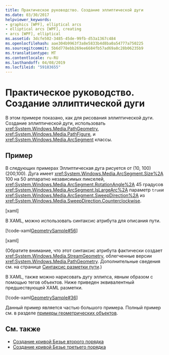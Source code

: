 ```yaml
---
title: Практическое руководство. Создание эллиптической дуги
ms.date: 03/30/2017
helpviewer_keywords:
- graphics [WPF], elliptical arcs
- elliptical arcs [WPF], creating
- arcs [WPF], elliptical
ms.assetid: 3dcfe502-3485-45de-99fb-d53a1367c484
ms.openlocfilehash: aae304b9963f3a8e5833b4d8ba0a54777a750225
ms.sourcegitcommit: 5b6d778ebb269ee6684fb57ad69a8c28b06235b9
ms.translationtype: MT
ms.contentlocale: ru-RU
ms.lasthandoff: 04/08/2019
ms.locfileid: "59183655"
---
```

# <a name="how-to-create-an-elliptical-arc"></a>Практическое руководство. Создание эллиптической дуги
В этом примере показано, как для рисования эллиптической дуги. Создание эллиптической дуги, использовать <xref:System.Windows.Media.PathGeometry>, <xref:System.Windows.Media.PathFigure>, и <xref:System.Windows.Media.ArcSegment> классы.  
  
## <a name="example"></a>Пример  
 В следующих примерах Эллиптическая дуга рисуется от (10, 100) (200,100). Дуга имеет <xref:System.Windows.Media.ArcSegment.Size%2A> 100 на 50 аппаратно независимых пикселей, <xref:System.Windows.Media.ArcSegment.RotationAngle%2A> 45 градусов <xref:System.Windows.Media.ArcSegment.IsLargeArc%2A> параметр `true`и <xref:System.Windows.Media.ArcSegment.SweepDirection%2A> из <xref:System.Windows.Media.SweepDirection.Counterclockwise>.  
  
 [xaml]  
  
 В XAML, можно использовать синтаксис атрибута для описания пути.  
  
 [!code-xaml[GeometrySample#56](~/samples/snippets/csharp/VS_Snippets_Wpf/GeometrySample/CS/geometryattributesyntaxexample.xaml#56)]  
  
 [xaml]  
  
 (Обратите внимание, что этот синтаксис атрибута фактически создает <xref:System.Windows.Media.StreamGeometry>, облегченные версии <xref:System.Windows.Media.PathGeometry>. Дополнительные сведения см. на странице [Синтаксис разметки пути](path-markup-syntax.md).)  
  
 В XAML, также можно нарисовать дугу эллипса, явным образом с помощью тегов объектов. Ниже приведен эквивалентный предшествующей XAML разметки.  
  
 [!code-xaml[GeometrySample#36](~/samples/snippets/csharp/VS_Snippets_Wpf/GeometrySample/CS/pathgeometryexample.xaml#36)]  
  
 Данный пример является частью большого примера. Полный пример см. в разделе [примеры геометрических объектов](https://go.microsoft.com/fwlink/?LinkID=159989).  
  
## <a name="see-also"></a>См. также

- [Создание кривой Безье второго порядка](how-to-create-a-quadratic-bezier-curve.md)
- [Создание кривой Безье третьего порядка](how-to-create-a-cubic-bezier-curve.md)
